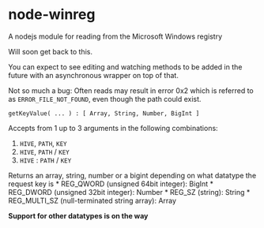 # node-winreg
A nodejs module for reading from the Microsoft Windows registry

Will soon get back to this.

You can expect to see editing and watching methods to be added in the future with an asynchronous wrapper on top of that.

Not so much a bug: Often reads may result in error 0x2 which is referred to as `ERROR_FILE_NOT_FOUND`, even though the path could exist.

`getKeyValue( ... ) : [ Array, String, Number, BigInt ]`

  Accepts from 1 up to 3 arguments in the following combinations:
  1. `HIVE`, `PATH`, `KEY`
  2. `HIVE`, `PATH` / `KEY`
  3. `HIVE` : `PATH` / `KEY`
  
  Returns an array, string, number or a bigint depending on what datatype the request key is
    * REG_QWORD (unsigned 64bit integer): BigInt
    * REG_DWORD (unsigned 32bit integer): Number
    * REG_SZ (string): String
    * REG_MULTI_SZ (null-terminated string array): Array
    
  **Support for other datatypes is on the way**
